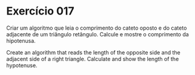 # Exercício 017

Criar um algoritmo que leia o comprimento do cateto oposto e do cateto adjacente de um triângulo retângulo. Calcule e mostre o comprimento da hipotenusa.

Create an algorithm that reads the length of the opposite side and the adjacent side of a right triangle. Calculate and show the length of the hypotenuse.
